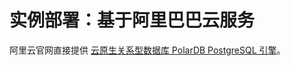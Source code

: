 # 实例部署：基于阿里巴巴云服务

阿里云官网直接提供 [云原生关系型数据库 PolarDB PostgreSQL 引擎](https://www.aliyun.com/product/polardb)。
